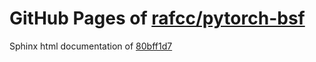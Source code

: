 GitHub Pages of [rafcc/pytorch-bsf](https://github.com/rafcc/pytorch-bsf.git)
===
Sphinx html documentation of [80bff1d7](https://github.com/rafcc/pytorch-bsf/tree/80bff1d7e2c2a9c2403b54350fca7128660e770a)
